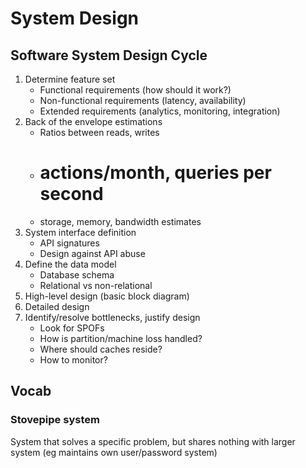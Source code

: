 # System Design

## Software System Design Cycle

1. Determine feature set
   - Functional requirements (how should it work?)
   - Non-functional requirements (latency, availability)
   - Extended requirements (analytics, monitoring, integration)
2. Back of the envelope estimations
   - Ratios between reads, writes
   - # actions/month, queries per second
   - storage, memory, bandwidth estimates
3. System interface definition
   - API signatures
   - Design against API abuse
4. Define the data model
   - Database schema
   - Relational vs non-relational
5. High-level design (basic block diagram)
6. Detailed design
7. Identify/resolve bottlenecks, justify design
   - Look for SPOFs
   - How is partition/machine loss handled?
   - Where should caches reside?
   - How to monitor?

## Vocab

### Stovepipe system

System that solves a specific problem, but shares nothing with larger system (eg maintains own user/password system)
